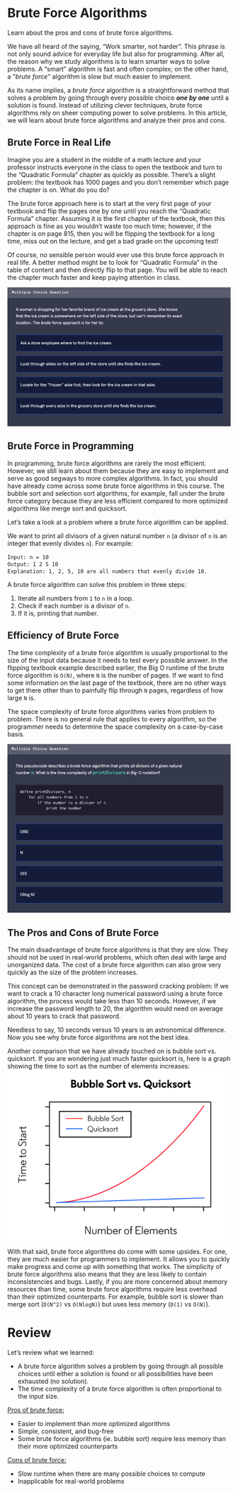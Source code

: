 # Brute Force Algorithms

Learn about the pros and cons of brute force algorithms.

We have all heard of the saying, “Work smarter, not harder”. This phrase is 
not only sound advice for everyday life but also for programming. After all, 
the reason why we study algorithms is to learn smarter ways to solve 
problems. A “smart” algorithm is fast and often complex; on the other hand, 
a “_brute force_“ algorithm is slow but much easier to implement.

As its name implies, a _brute force_ algorithm is a straightforward method 
that solves a problem by going through every possible choice _**one by one**_ 
until a solution is found. Instead of utilizing clever techniques, brute 
force algorithms rely on sheer computing power to solve problems. In this
article, we will learn about brute force algorithms and analyze their pros
and cons.

## Brute Force in Real Life
Imagine you are a student in the middle of a math lecture and your professor 
instructs everyone in the class to open the textbook and turn to the 
“Quadratic Formula” chapter as quickly as possible. There’s a slight problem: 
the textbook has 1000 pages and you don’t remember which page the chapter is 
on. What do you do?

The brute force approach here is to start at the very first page of your 
textbook and flip the pages one by one until you reach the “Quadratic Formula” 
chapter. Assuming it is the first chapter of the textbook, then this approach
is fine as you wouldn’t waste too much time; however, if the chapter is on 
page 815, then you will be flipping the textbook for a long time, miss out on 
the lecture, and get a bad grade on the upcoming test!

Of course, no sensible person would ever use this brute force approach in 
real life. A better method might be to look for “Quadratic Formula” in the 
table of content and then directly flip to that page. You will be able to
reach the chapter much faster and keep paying attention in class.

![img.png](img.png)

## Brute Force in Programming
In programming, brute force algorithms are rarely the most efficient. However, 
we still learn about them because they are easy to implement and serve as good 
segways to more complex algorithms. In fact, you should have already come 
across some brute force algorithms in this course. The bubble sort and 
selection sort algorithms, for example, fall under the brute force category 
because they are less efficient compared to more optimized algorithms like
merge sort and quicksort.

Let’s take a look at a problem where a brute force algorithm can be applied.

We want to print all divisors of a given natural number `n` (a divisor of `n` 
is an integer that evenly divides `n`). For example:

```text
Input: n = 10
Output: 1 2 5 10
Explanation: 1, 2, 5, 10 are all numbers that evenly divide 10.
```

A brute force algorithm can solve this problem in three steps:

1. Iterate all numbers from `1` to `n` in a loop.
2. Check if each number is a divisor of `n`.
3. If it is, printing that number.

## Efficiency of Brute Force
The time complexity of a brute force algorithm is usually proportional to the 
size of the input data because it needs to test every possible answer. In the 
flipping textbook example described earlier, the Big O runtime of the brute 
force algorithm is `O(N)`, where `N` is the number of pages. If we want to find 
some information on the last page of the textbook, there are no other ways to 
get there other than to painfully flip through `N` pages, regardless of how 
large `N` is.

The space complexity of brute force algorithms varies from problem to problem. 
There is no general rule that applies to every algorithm, so the programmer 
needs to determine the space complexity on a case-by-case basis.

![img_1.png](img_1.png)

## The Pros and Cons of Brute Force
The main disadvantage of brute force algorithms is that they are slow. 
They should not be used in real-world problems, which often deal with large 
and unorganized data. The cost of a brute force algorithm can also grow very 
quickly as the size of the problem increases.

This concept can be demonstrated in the password cracking problem: If we want 
to crack a 10 character long numerical password using a brute force algorithm, 
the process would take less than 10 seconds. However, if we increase the 
password length to 20, the algorithm would need on average about 10 years to 
crack that password.

Needless to say, 10 seconds versus 10 years is an astronomical difference. 
Now you see why brute force algorithms are not the best idea.

Another comparison that we have already touched on is bubble sort vs. 
quicksort. If you are wondering just much faster quicksort is, here is a 
graph showing the time to sort as the number of elements 
increases:
![img_2.png](img_2.png)

With that said, brute force algorithms do come with some upsides. For one, 
they are much easier for programmers to implement. It allows you to quickly 
make progress and come up with something that works. The simplicity of brute 
force algorithms also means that they are less likely to contain 
inconsistencies and bugs. Lastly, if you are more concerned about memory 
resources than time, some brute force algorithms require less overhead than 
their optimized counterparts. For example, bubble sort is slower than merge 
sort (`O(N^2)` vs `O(NlogN)`) but uses less memory (`O(1)` vs `O(N)`).

# Review

Let’s review what we learned:

- A brute force algorithm solves a problem by going through all possible 
choices until either a solution is found or all possibilities have been 
exhausted (no solution).
- The time complexity of a brute force algorithm is often proportional to 
  the input size.

<u>Pros of brute force:</u>
- Easier to implement than more optimized algorithms
- Simple, consistent, and bug-free
- Some brute force algorithms (ie. bubble sort) require less memory than 
  their more optimized counterparts

<u>Cons of brute force:</u>
- Slow runtime when there are many possible choices to compute
- Inapplicable for real-world problems